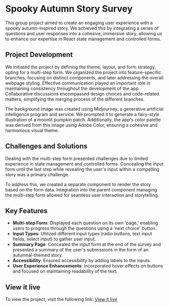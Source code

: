 # Spooky Autumn Story Survey

This group project aimed to create an engaging user experience with a spooky autumn-inspired story. We achieved this by integrating a series of questions and user responses into a cohesive, immersive story, allowing us to enhance our expertise in React state management and controlled forms.

## Project Development

We initiated the project by defining the theme, layout, and form strategy, opting for a multi-step form. We organized the project into feature-specific branches, focusing on distinct components, and later addressing the overall webpage styling. Effective communication played an important role in maintaining consistency throughout the development of the app. Collaborative discussions encompassed design choices and code-related matters, simplifying the merging process of the different branches.

The background image was created using Midjourney, a generative artificial intelligence program and service. We prompted it to generate a fairy-style illustration of a moonlit pumpkin patch. Additionally, the app's color palette was derived from this image using Adobe Color, ensuring a cohesive and harmonious visual theme.

## Challenges and Solutions

Dealing with the multi-step form presented challenges due to limited experience in state management and controlled forms. Concealing the input form until the last step while revealing the user's input within a compelling story was a primary challenge.

To address this, we created a separate component to render the story based on the form data. Integration into the parent component managing the multi-step form allowed for seamless user interaction and storytelling.

## Key Features
- **Multi-step Form**: Displayed each question on its own 'page,' enabling users to progress through the questions using a 'next choice' button. 
- **Input Types**: Utilized different input types (radio buttons, text input fields, select input) to gather user input.
- **Summary Page**: Concealed the input form at the end of the survey and presented a summary of the user's submissions in the form of an autumnal-themed story.
- **Accessibility**: Ensured accessibility by adding labels to the inputs.
- **User Experience Enhancements**: Incorporated hover effects on buttons and focused on maintaining readability of the text.

## View it live
To view the project, visit the following link:
[View it live](https://whispers-of-autumn.netlify.app/)